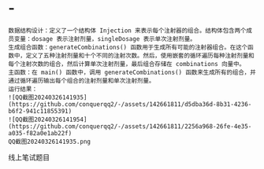 # -
    数据结构设计：定义了一个结构体 Injection 来表示每个注射器的组合。结构体包含两个成员变量：dosage 表示注射剂量，singleDosage 表示单次注射剂量。
    生成组合函数：generateCombinations() 函数用于生成所有可能的注射器组合。在这个函数中，定义了五种注射剂量和十个不同的注射次数。然后，使用嵌套的循环遍历每种注射剂量和每个注射次数的组合，然后计算单次注射剂量，最后组合存储在 combinations 向量中。
    主函数：在 main() 函数中，调用 generateCombinations() 函数来生成所有的组合，并通过循环遍历输出每个组合的注射剂量和单次注射剂量。
    运行结果：
    ![QQ截图20240326141935](https://github.com/conquerqq2/-/assets/142661811/d5dba36d-8b31-4236-b6f2-941c11855391)
    ![QQ截图20240326141954](https://github.com/conquerqq2/-/assets/142661811/2256a968-26fe-4e35-a035-f82a0e1ab22f)
    QQ截图20240326141935.png
线上笔试题目
